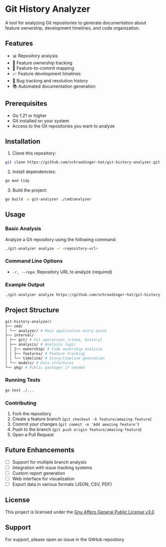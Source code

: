 # Git History Analyzer

A tool for analyzing Git repositories to generate documentation about feature ownership, development timelines, and code organization.

## Features

- 📊 Repository analysis
- 👥 Feature ownership tracking
- 📝 Feature-to-commit mapping
- 📈 Feature development timelines
- 🐛 Bug tracking and resolution history
- 📚 Automated documentation generation

## Prerequisites

- Go 1.21 or higher
- Git installed on your system
- Access to the Git repositories you want to analyze

## Installation

1. Clone this repository:

```bash
git clone https://github.com/schroedinger-hat/git-history-analyzer.git
```

2. Install dependencies:

```bash
go mod tidy
```

3. Build the project:

```bash
go build -o git-analyzer ./cmd/analyzer
```

## Usage

### Basic Analysis

Analyze a Git repository using the following command:

```bash
./git-analyzer analyze -r <repository-url>
```

### Command Line Options

- `-r, --repo`: Repository URL to analyze (required)

### Example Output

```bash
./git-analyzer analyze https://github.com/schroedinger-hat/git-history-analyzer.git
```

## Project Structure

```bash
git-history-analyzer/
├── cmd/
│ └── analyzer/ # Main application entry point
├── internal/
│ ├── git/ # Git operations (clone, history)
│ ├── analysis/ # Analysis logic
│ │ ├── ownership/ # Code ownership analysis
│ │ ├── features/ # Feature tracking
│ │ └── timeline/ # Story/timeline generation
│ └── models/ # Data structures
└── pkg/ # Public packages if needed
```

### Running Tests

```bash
go test ./...
```

### Contributing

1. Fork the repository
2. Create a feature branch (`git checkout -b feature/amazing-feature`)
3. Commit your changes (`git commit -m 'Add amazing feature'`)
4. Push to the branch (`git push origin feature/amazing-feature`)
5. Open a Pull Request

## Future Enhancements

- [ ] Support for multiple branch analysis
- [ ] Integration with issue tracking systems
- [ ] Custom report generation
- [ ] Web interface for visualization
- [ ] Export data in various formats (JSON, CSV, PDF)

## License

This project is licensed under the [Gnu Affero General Public License v3.0](LICENSE)

## Support

For support, please open an issue in the GitHub repository